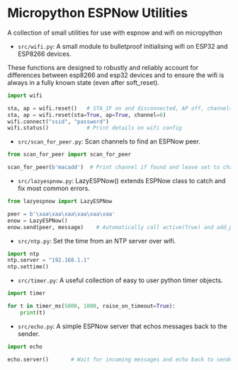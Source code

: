 # Micropython ESPNow Utilities
A collection of small utilities for use with espnow and wifi on micropython

- `src/wifi.py`: A small module to bulletproof initialising wifi on ESP32 and
  ESP8266 devices.

These functions are designed to robustly and reliably account for differences
between esp8266 and esp32 devices and to ensure the wifi is always in a fully
known state (even after soft_reset).

```python
import wifi

sta, ap = wifi.reset()   # STA_IF on and disconnected, AP off, channel=1
sta, ap = wifi.reset(sta=True, ap=True, channel=6)
wifi.connect("ssid", "password")
wifi.status()            # Print details on wifi config
```

- `src/scan_for_peer.py`: Scan channels to find an ESPNow peer.

```python
from scan_for_peer import scan_for_peer

scan_for_peer(b'macadd')  # Print channel if found and leave set to channel

```

- `src/lazyespnow.py`: LazyESPNow() extends ESPNow class to catch and fix most
  common errors.

```python
from lazyespnow import LazyESPNow

peer = b'\xaa\xaa\xaa\xaa\xaa\xaa'
enow = LazyESPNow()
enow.send(peer, message)    # Automatically call active(True) and add_peer()
```

- `src/ntp.py`: Set the time from an NTP server over wifi.

```python
import ntp
ntp.server = "192.168.1.1"
ntp.settime()
```

- `src/timer.py`: A useful collection of easy to user python timer objects.

```python
import timer

for t in timer_ms(5000, 1000, raise_on_timeout=True):
    print(t)
```

- `src/echo.py`: A simple ESPNow server that echos messages back to the sender.

```python
import echo

echo.server()       # Wait for incoming messages and echo back to sender
```
